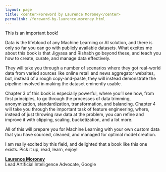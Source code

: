 ```yaml
---
layout: page
title: <center>Foreword by Laurence Moroney</center>
permalink: /foreword-by-laurence-moroney.html
---
```


This is an important book!

Data is the lifeblood of any Machine Learning or AI solution, and there is only so far you can go with publicly available datasets. What excites me about this book is that Jigyasa and Rishabh go beyond these, and teach you how to create, curate, and manage data effectively.

They will take you through a number of scenarios where they got real-world data from varied sources like online retail and news aggregator websites, but, instead of a rough copy-and-paste, they will instead demonstrate the pipeline involved in making the dataset eminently usable.

Chapter 3 of this book is especially powerful, where you’ll see how, from first principles, to go through the processes of data trimming, anonymization, standardization, transformation, and balancing. Chapter 4 will take you through the important task of feature engineering, where, instead of just throwing raw data at the problem, you can refine and improve it with clipping, scaling, bucketization, and a lot more. 

All of this will prepare you for Machine Learning with your own custom data that you have sourced, cleaned, and managed for optimal model creation.

I am really excited by this field, and delighted that a book like this one exists. Pick it up, read, learn, enjoy!

[<b>Laurence Moroney</b>](http://laurencemoroney.com/) <br>
Lead Artificial Intelligence Advocate, Google

